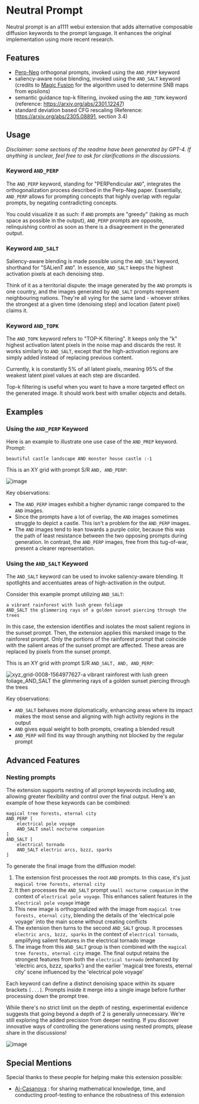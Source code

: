 # Neutral Prompt

Neutral prompt is an a1111 webui extension that adds alternative composable diffusion keywords to the prompt language. It enhances the original implementation using more recent research.

## Features

- [Perp-Neg](https://perp-neg.github.io/) orthogonal prompts, invoked using the `AND_PERP` keyword
- saliency-aware noise blending, invoked using the `AND_SALT` keyword (credits to [Magic Fusion](https://magicfusion.github.io/) for the algorithm used to determine SNB maps from epsilons)
- semantic guidance top-k filtering, invoked using the `AND_TOPK` keyword (reference: https://arxiv.org/abs/2301.12247)
- standard deviation based CFG rescaling (Reference: https://arxiv.org/abs/2305.08891, section 3.4)

## Usage

*Disclaimer: some sections of the readme have been generated by GPT-4. If anything is unclear, feel free to ask for clarifications in the discussions.*

### Keyword `AND_PERP`

The `AND_PERP` keyword, standing for "PERPendicular `AND`", integrates the orthogonalization process described in the Perp-Neg paper. Essentially, `AND_PERP` allows for prompting concepts that highly overlap with regular prompts, by negating contradicting concepts.

You could visualize it as such: if `AND` prompts are "greedy" (taking as much space as possible in the output), `AND_PERP` prompts are opposite, relinquishing control as soon as there is a disagreement in the generated output.

### Keyword `AND_SALT`

Saliency-aware blending is made possible using the `AND_SALT` keyword, shorthand for "SALienT `AND`". In essence, `AND_SALT` keeps the highest activation pixels at each denoising step.

Think of it as a territorial dispute: the image generated by the `AND` prompts is one country, and the images generated by `AND_SALT` prompts represent neighbouring nations. They're all vying for the same land - whoever strikes the strongest at a given time (denoising step) and location (latent pixel) claims it.

### Keyword `AND_TOPK`

The `AND_TOPK` keyword refers to "TOP-K filtering". It keeps only the "k" highest activation latent pixels in the noise map and discards the rest. It works similarly to `AND_SALT`, except that the high-activation regions are simply added instead of replacing previous content.

Currently, k is constantly 5% of all latent pixels, meaning 95% of the weakest latent pixel values at each step are discarded.

Top-k filtering is useful when you want to have a more targeted effect on the generated image. It should work best with smaller objects and details.

## Examples

### Using the `AND_PERP` Keyword

Here is an example to illustrate one use case of the `AND_PREP` keyword. Prompt:

`beautiful castle landscape AND monster house castle :-1`

This is an XY grid with prompt S/R `AND, AND_PERP`:

![image](https://github.com/ljleb/sd-webui-neutral-prompt/assets/32277961/29f3cf34-2ed4-45d2-b73a-b6fadec21d61)

Key observations:

- The `AND_PERP` images exhibit a higher dynamic range compared to the `AND` images.
- Since the prompts have a lot of overlap, the `AND` images sometimes struggle to depict a castle. This isn't a problem for the `AND_PERP` images.
- The `AND` images tend to lean towards a purple color, because this was the path of least resistance between the two opposing prompts during generation. In contrast, the `AND_PERP` images, free from this tug-of-war, present a clearer representation.

### Using the `AND_SALT` Keyword

The `AND_SALT` keyword can be used to invoke saliency-aware blending. It spotlights and accentuates areas of high-activation in the output.

Consider this example prompt utilizing `AND_SALT`:

```
a vibrant rainforest with lush green foliage
AND_SALT the glimmering rays of a golden sunset piercing through the trees
```

In this case, the extension identifies and isolates the most salient regions in the sunset prompt. Then, the extension applies this marsked image to the rainforest prompt. Only the portions of the rainforest prompt that coincide with the salient areas of the sunset prompt are affected. These areas are replaced by pixels from the sunset prompt.

This is an XY grid with prompt S/R `AND_SALT, AND, AND_PERP`:

![xyz_grid-0008-1564977627-a vibrant rainforest with lush green foliage_AND_SALT the glimmering rays of a golden sunset piercing through the trees](https://github.com/ljleb/sd-webui-neutral-prompt/assets/32277961/2404f20b-47f6-457f-b4c5-76b9fd919345)

Key observations:

- `AND_SALT` behaves more diplomatically, enhancing areas where its impact makes the most sense and aligning with high activity regions in the output
- `AND` gives equal weight to both prompts, creating a blended result
- `AND_PERP` will find its way through anything not blocked by the regular prompt

## Advanced Features

### Nesting prompts

The extension supports nesting of all prompt keywords including `AND`, allowing greater flexibility and control over the final output. Here's an example of how these keywords can be combined:

```
magical tree forests, eternal city
AND_PERP [
    electrical pole voyage
    AND_SALT small nocturne companion
]
AND_SALT [
    electrical tornado
    AND_SALT electric arcs, bzzz, sparks
]
```

To generate the final image from the diffusion model:

1. The extension first processes the root `AND` prompts. In this case, it's just `magical tree forests, eternal city`
2. It then processes the `AND_SALT` prompt `small nocturne companion` in the context of `electrical pole voyage`. This enhances salient features in the `electrical pole voyage` image
3. This new image is orthogonalized with the image from `magical tree forests, eternal city`, blending the details of the 'electrical pole voyage' into the main scene without creating conflicts
4. The extension then turns to the second `AND_SALT` group. It processes `electric arcs, bzzz, sparks` in the context of `electrical tornado`, amplifying salient features in the electrical tornado image
5. The image from this `AND_SALT` group is then combined with the `magical tree forests, eternal city` image. The final output retains the strongest features from both the `electrical tornado` (enhanced by 'electric arcs, bzzz, sparks') and the earlier 'magical tree forests, eternal city' scene influenced by the 'electrical pole voyage'

Each keyword can define a distinct denoising space within its square brackets `[...]`. Prompts inside it merge into a single image before further processing down the prompt tree.

While there's no strict limit on the depth of nesting, experimental evidence suggests that going beyond a depth of 2 is generally unnecessary. We're still exploring the added precision from deeper nesting. If you discover innovative ways of controlling the generations using nested prompts, please share in the discussions!

![image](https://github.com/ljleb/sd-webui-neutral-prompt/assets/32277961/f16587fe-2244-4832-a253-98f819a9e2e0)

## Special Mentions

Special thanks to these people for helping make this extension possible:

- [Ai-Casanova](https://github.com/AI-Casanova) : for sharing mathematical knowledge, time, and conducting proof-testing to enhance the robustness of this extension
